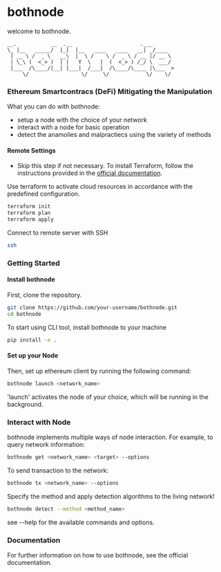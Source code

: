 # bothnode
welcome to bothnode.

    __.           __  .__                      .___       
    \_ |__   _____/  |_|  |__   ____   ____   __| _/____  
     | __ \ /  _ \   __\  |  \ /    \ /  _ \ / __ |/ __ \ 
     | \_\ (  <_> )  | |   Y  \   |  (  <_> ) /_/ \  ___/ 
     |___  /\____/|__| |___|  /___|  /\____/\____ |\___  >
         \/                 \/     \/            \/    \/ 

### Ethereum Smartcontracs (DeFi) Mitigating the Manipulation
What you can do with bothnode:
 - setup a node with the choice of your network
 - interact with a node for basic operation 
 - detect the anamolies and malpractiecs using the variety of methods

#### Remote Settings 
* Skip this step if not necessary.
To install Terraform, follow the instructions provided in the [official documentation](https://developer.hashicorp.com/terraform/install).

Use terraform to activate cloud resources in accordance with the predefined configuration. 
```bash
terraform init 
terraform plan
terraform apply
```
Connect to remote server with SSH
```bash
ssh 
```

### Getting Started 
#### Install bothnode
First, clone the repository. 
```bash
git clone https://github.com/your-username/bothnode.git
cd bothnode
```

To start using CLI tool, install bothnode to your machine 
```bash
pip install -e .
```

#### Set up your Node
Then, set up ethereum client by running the following command:
```bash
bothnode launch <network_name>
```
'launch' activates the node of your choice, which will be running in the background. 

### Interact with Node
bothnode implements multiple ways of node interaction. For example, to query network information:
```bash
bothnode get <network_name> <target> --options
```

To send transaction to the network:
```bash
bothnode tx <network_name> --options
```

Specify the method and apply detection algorithms to the living network!
```bash
bothnode detect --method <method_name>
```

see --help for the available commands and options.

### Documentation
For further information on how to use bothnode, see the official documentation.
